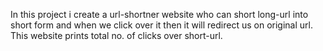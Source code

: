 In this  project i create a url-shortner website who can short long-url into short form and when we click over it then it will redirect us on original url. 
<br>
This website prints total no. of clicks over short-url.
